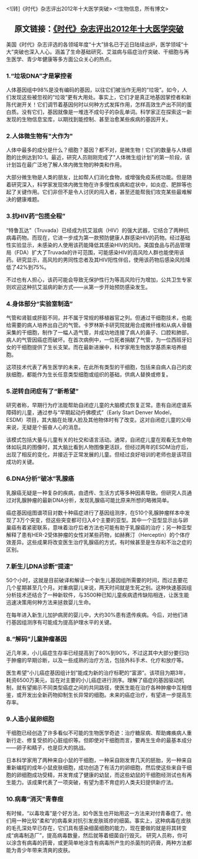 <![转]《时代》杂志评出2012年十大医学突破>
<!生物信息，所有博文>

## <center>原文链接：[《时代》杂志评出2012年十大医学突破](http://paper.dxy.cn/article/41934)</center>

美国《时代》杂志评选的各领域年度“十大”排名已于近日陆续出炉，医学领域“十大”突破也深入人心。涵盖了生命基础研究、艾滋病与癌症治疗突破、干细胞与再生医学、青少年健康等多方面公众关心的热点。

### 1.“垃圾DNA”才是掌控者

人体基因组中98%是没有编码的基因，以往它们被当作无用的“垃圾”。如今，人们发现这些被忽视的“垃圾”更有大用处。事实上，它们才是真正地基因掌控者和新陈代谢开关！它们调节着基因何时以何种方式发挥作用，怎样高效生产出不同的蛋白质。没有它们，基因就像是一堆连不成句子的杂乱单词。科学家正在探索这一新发现的生物信息宝库，以期找到能控制、甚至治愈某些疾病的基因开关。

### 2.人体微生物有"大作为"

人体中最多的成分是什么？细胞？基因？都不对，是微生物！它们的数量与人体细胞的比例达到10∶1。最近，研究人员刚刚完成了"人体微生组计划"的第一阶段，该计划旨在最广泛地了解人体内微生物的种类和作用。

大部分微生物是人类的朋友，比如帮人们消化食物，或增强免疫系统功能。但是随着研究深入，科学家发现体内微生物在许多慢性疾病和症状中，如炎症、肥胖等也起了关键作用。它们非但不是令人讨厌的闯入者，甚至还能帮我们攻克某些最难解决的健康难题。

### 3.抗HIV药“包揽全程”

“特鲁瓦达”（Truvada）已经成为抗艾滋病（HIV）的强大武器，它结合了两种抗病毒药物。而现在，它进一步成为第一款预防健康人群感染HIV的药物。经过基础性实验显示，未感染的人使用该药能降低其感染HIV的风险。美国食品与药品管理局（FDA）扩大了Truvada的许可范围，可能感染HIV的高风险人群也能使用该药。研究显示，高风险的男同性恋者及其HIV阳性伴侣，使用该药物后感染风险降低了42%到75%。

不过也有人担心，该药可能会导致无保护性行为等高风险行为增加，公共卫生专家则欢迎这种抗艾滋病的新方式——从第一步开始预防感染发生。

### 4.身体部分“实验室制造”

气管和肾脏或肝脏不同，并不属于常规的移植器官之列。但通过干细胞技术，也能给需要的病人培养出自己的气管。卡罗林斯卡研究院就用合成微纤维和从病人骨髓采集的干细胞，制作了一幅人造气管，并成功地连接了病人的鼻子、口腔和肺部，病人的气管因癌症而破坏。在首次病例中，一位死者捐献了气管，为一位西班牙妇女的干细胞提供了生长支架。而在最新进展中，科学家用生物医学基质来培养细胞。

这项技术代表了再生医学的未来，在此所有类型的干细胞，包括来自病人自己的皮肤细胞，都能作为生长任意类型细胞或组织的基础，供病人替换或修复。

### 5.逆转自闭症有了“新希望”

研究者称，早期行为疗法能帮助自闭症儿童的大脑模式恢复正常。患有自闭症谱系障碍的儿童，通过参与“早期起动丹佛模式”（Early Start Denver Model，ESDM）项目，其大脑在处理人脸及其他物体时有了改变。这对自闭症儿童的父母来说，无疑是个振奋人心的消息。

该模式包括大量与儿童有关的社交和语言活动。通常，自闭症儿童在观看无生命物体如玩具的图像时，其大脑比看到人物图像更活跃，但经过两年的ESDM治疗后，出现了相反的变化，并接近于正常发展的儿童。但经过良好培训的老师也是该项目成功的关键。

### 6.DNA分析“破冰”乳腺癌

乳腺癌无疑是一种复杂的疾病，由遗传、生活方式等多种因素导致。但研究人员通过对乳腺肿瘤的最新DNA分析，发现乳腺癌可能比原来所想的略微简单。

癌症基因组图谱项目对数十种癌症进行了基因组测序，在510个乳腺肿瘤样本中发现了3万个突变，但这些突变都可归入4个主要的亚型。其中一个亚型显示出与卵巢癌有着紧密联系，意味着治疗后者方法也可能有助于乳腺癌的治疗；另一种亚型解释了患有HER-2受体肿瘤的女性对某些药物，如赫赛汀（Herceptin）的个体疗效差异。这些成果将改变医生治疗乳腺癌的方式，有时候甚至是生存和不治之症的区别。

### 7.新生儿DNA诊断“提速”

50个小时，这就是目前破译和解读一个新生儿基因组所需要的时间，而过去要花几个星期甚至几个月。对重病婴儿来说，两天时间就是生死之别。这种快速基因组分析技术还结合了一种新软件，与3500种已知儿童疾病遗传缺陷相连，让医生能迅速决策用何种方法来拯救婴儿生命。

在每年进入新生儿加护病房的婴儿中，大约30%患有遗传疾病。今后，对他们进行基因组测序有可能成为提高护理水平的关键。

### 8.“解码”儿童肿瘤基因

近几年来，小儿癌症生存率已经提高到了80%到90%，不过这其中大部分要归功于肿瘤的早期诊断，以及一些成熟的治疗方法，包括外科手术、化疗和放疗等。

医生希望“小儿癌症基因组计划”能成为新的治疗标靶的“富源”。该项目为期3年，耗资6500万美元，旨在对主要的小儿癌症进行测序。理解了癌症的基因驱动机制，就有望揭示不同类型癌症之间的共同路径，使医生能在治疗各种肿瘤中互相借鉴，或开发出全新药物抑制生长异常的细胞。未来的癌症治疗，有望进一步提高生存率。

### 9.人造小鼠卵细胞

干细胞已经创造了许多看似不可能的生物医学奇迹：治疗糖尿病、帮助瘫痪病人重新行走、修复受损的心脏组织等。但即使对干细胞而言，要再生生命的最基本成分——卵子和精子，也是巨大的挑战。

日本科学家用了两种来自小鼠的干细胞，一种采自刚发育几天的胚胎，另一种来自重新编程的成年小鼠皮肤细胞，成功创造了有活力的卵细胞，然后使这些来自干细胞的卵细胞成功受精，并发育成了健康的幼鼠，而这些幼鼠的干细胞经测试也有再生能力。该成果代表了一项突破，有望为患不育症的人类夫妇提供新疗法。

### 10.病毒“消灭”青春痘

有时候，“以毒攻毒”是个好方法，如今医生也开始用这一方法来对付青春痘了。他们用一种比较“柔和”的病毒来对抗引发皮肤斑疹的细菌。事实上，这种病毒在皮肤的毛孔深处早已存在，它们具有感染细菌细胞的能力，现在要做的就是将其转变成“病毒制造厂”，提高病毒数量，然后就等着细菌自行毁灭。
研究人员称，你可以涂含有病毒的药膏，或更简单地涂含有病毒所产生的杀菌剂的药膏，两种方法都能为青少年带来清爽的皮肤。
